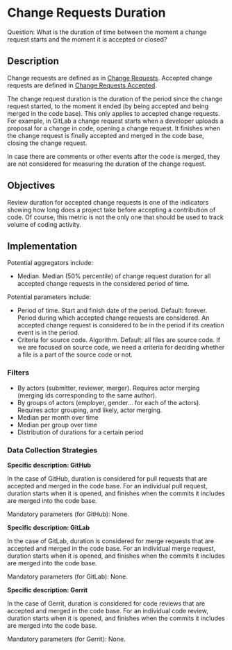 # Change Requests Duration

Question: What is the duration of time between the moment a change request starts and the moment it is accepted or closed?

## Description

Change requests are defined as in [Change Requests](https://chaoss.community/metric-change-requests/). Accepted change requests are defined in [Change Requests Accepted](https://chaoss.community/metric-change-requests-accepted/).

The change request duration is the duration of the period since the change request started, to the moment it ended (by being accepted and being merged in the code base). This only applies to accepted change requests. For example, in GitLab a change request starts when a developer uploads a proposal for a change in code, opening a change request. It finishes when the change request is finally accepted and merged in the code base, closing the change request.

In case there are comments or other events after the code is merged, they are not considered for measuring the duration of the change request.

## Objectives
Review duration for accepted change requests is one of the indicators showing how long does a project take before accepting a contribution of code. Of course, this metric is not the only one that should be used to track volume of coding activity.

## Implementation

Potential aggregators include: 
* Median. Median (50% percentile) of change request duration for all accepted change requests in the considered period of time.

Potential parameters include:
* Period of time. Start and finish date of the period. Default: forever. Period during which accepted change requests are considered. An accepted change request is considered to be in the period if its creation event is in the period.
* Criteria for source code. Algorithm. Default: all files are source code. If we are focused on source code, we need a criteria for deciding whether a file is a part of the source code or not.

### Filters

* By actors (submitter, reviewer, merger). Requires actor merging (merging ids corresponding to the same author).
* By groups of actors (employer, gender... for each of the actors). Requires actor grouping, and likely, actor merging.
* Median per month over time
* Median per group over time
* Distribution of durations for a certain period

### Data Collection Strategies

**Specific description: GitHub**

In the case of GitHub, duration is considered for pull requests that are accepted and merged in the code base. For an individual pull request, duration starts when it is opened, and finishes when the commits it includes are merged into the code base.

Mandatory parameters (for GitHub): None.

**Specific description: GitLab**

In the case of GitLab, duration is considered for merge requests that are accepted and merged in the code base. For an individual merge request, duration starts when it is opened, and finishes when the commits it includes are merged into the code base.

Mandatory parameters (for GitLab): None.

**Specific description: Gerrit**

In the case of Gerrit, duration is considered for code reviews that are accepted and merged in the code base. For an individual code review, duration starts when it is opened, and finishes when the commits it includes are merged into the code base.

Mandatory parameters (for Gerrit): None.
